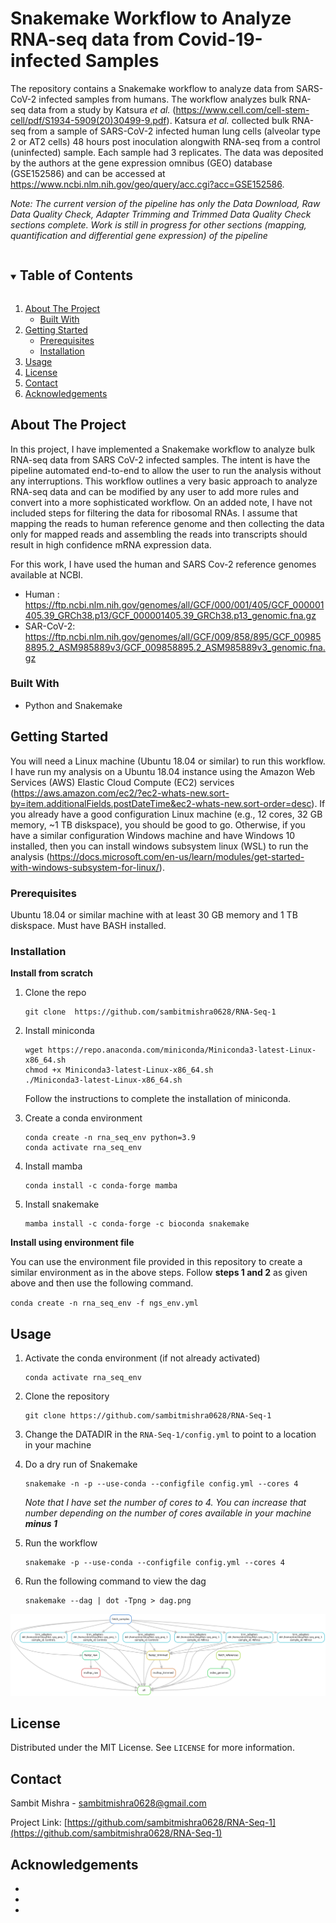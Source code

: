 
# Snakemake Workflow to Analyze RNA-seq data from Covid-19-infected Samples
The repository contains a Snakemake workflow to analyze data from SARS-CoV-2 infected samples from humans. The workflow analyzes bulk RNA-seq data from a study by Katsura *et al.* (https://www.cell.com/cell-stem-cell/pdf/S1934-5909(20)30499-9.pdf). Katsura *et al.* collected bulk RNA-seq from a sample of SARS-CoV-2 infected human lung cells (alveolar type 2 or AT2 cells) 48 hours post inoculation alongwith RNA-seq from a control (uninfected) sample. Each sample had 3 replicates. The data was deposited by the authors at the gene expression omnibus (GEO) database (GSE152586) and can be accessed at https://www.ncbi.nlm.nih.gov/geo/query/acc.cgi?acc=GSE152586.   

*Note: The current version of the pipeline has only the Data Download, Raw Data Quality Check, Adapter Trimming and Trimmed Data Quality Check sections complete. Work is still in progress for other sections (mapping, quantification and differential gene expression) of the pipeline*

<!-- TABLE OF CONTENTS -->
<details open="open">
  <summary><h2 style="display: inline-block">Table of Contents</h2></summary>
  <ol>
    <li>
      <a href="#about-the-project">About The Project</a>
      <ul>
        <li><a href="#built-with">Built With</a></li>
      </ul>
    </li>
    <li>
      <a href="#getting-started">Getting Started</a>
      <ul>
        <li><a href="#prerequisites">Prerequisites</a></li>
        <li><a href="#installation">Installation</a></li>
      </ul>
    </li>
    <li><a href="#usage">Usage</a></li>
    <li><a href="#license">License</a></li>
    <li><a href="#contact">Contact</a></li>
    <li><a href="#acknowledgements">Acknowledgements</a></li>
  </ol>
</details>



<!-- ABOUT THE PROJECT -->
## About The Project
In this project, I have implemented a Snakemake workflow to analyze bulk RNA-seq data from SARS CoV-2 infected samples. The intent is have the pipeline automated end-to-end to allow the user to run the analysis without any interruptions. This workflow outlines a very basic approach to analyze RNA-seq data and can be modified by any user to add more rules and convert into a more sophisticated workflow. On an added note, I have not included steps for filtering the data for ribosomal RNAs. I assume that mapping the reads to human reference genome and then collecting the data only for mapped reads and assembling the reads into transcripts should result in high confidence mRNA expression data.

For this work, I have used the human and SARS Cov-2 reference genomes available at NCBI.
- Human : https://ftp.ncbi.nlm.nih.gov/genomes/all/GCF/000/001/405/GCF_000001405.39_GRCh38.p13/GCF_000001405.39_GRCh38.p13_genomic.fna.gz
- SAR-CoV-2: https://ftp.ncbi.nlm.nih.gov/genomes/all/GCF/009/858/895/GCF_009858895.2_ASM985889v3/GCF_009858895.2_ASM985889v3_genomic.fna.gz


### Built With
* Python and Snakemake


<!-- GETTING STARTED -->
## Getting Started
You will need a Linux machine (Ubuntu 18.04 or similar) to run this workflow. I have run my analysis on a Ubuntu 18.04 instance using the Amazon Web Services (AWS) Elastic Cloud Compute (EC2) services (https://aws.amazon.com/ec2/?ec2-whats-new.sort-by=item.additionalFields.postDateTime&ec2-whats-new.sort-order=desc). If you already have a good configuration Linux machine (e.g., 12 cores, 32 GB memory, ~1 TB diskspace), you should be good to go. Otherwise, if you have a similar configuration Windows machine and have Windows 10 installed, then you can install windows subsystem linux (WSL) to run the analysis (https://docs.microsoft.com/en-us/learn/modules/get-started-with-windows-subsystem-for-linux/).


### Prerequisites

Ubuntu 18.04 or similar machine with at least 30 GB memory and 1 TB diskspace. Must have BASH installed.

### Installation

**Install from scratch**

1. Clone the repo
   ```
   git clone  https://github.com/sambitmishra0628/RNA-Seq-1
   ```
2. Install miniconda
   ```
   wget https://repo.anaconda.com/miniconda/Miniconda3-latest-Linux-x86_64.sh
   chmod +x Miniconda3-latest-Linux-x86_64.sh
   ./Miniconda3-latest-Linux-x86_64.sh
   ```
   Follow the instructions to complete the installation of miniconda. 

3. Create a conda environment
    ```
    conda create -n rna_seq_env python=3.9
    conda activate rna_seq_env
    ```
   
4. Install mamba
    ```
    conda install -c conda-forge mamba
    ```

5. Install snakemake
    ```
    mamba install -c conda-forge -c bioconda snakemake
    ```

**Install using environment file**

You can use the environment file provided in this repository to create a similar environment as in the above steps. Follow **steps 1 and 2** as given above and then use the following command.
    
`conda create -n rna_seq_env -f ngs_env.yml`

<!-- USAGE EXAMPLES -->
## Usage

1. Activate the conda environment (if not already activated)
    ```
    conda activate rna_seq_env
    ```
2. Clone the repository
    ```
    git clone https://github.com/sambitmishra0628/RNA-Seq-1
    ```
3. Change the DATADIR in the `RNA-Seq-1/config.yml` to point to a location in your machine

4. Do a dry run of Snakemake
    ```
    snakemake -n -p --use-conda --configfile config.yml --cores 4
    ```
    *Note that I have set the number of cores to 4. You can increase that number depending on the number of cores available in your machine* ***minus 1***

5. Run the workflow     
    ```
    snakemake -p --use-conda --configfile config.yml --cores 4
    ```

6. Run the following command to view the dag
    ```
    snakemake --dag | dot -Tpng > dag.png
    ```
![dag_image](dag.png)    


<!-- LICENSE -->
## License

Distributed under the MIT License. See `LICENSE` for more information.



<!-- CONTACT -->
## Contact

Sambit Mishra - sambitmishra0628@gmail.com

Project Link: [https://github.com/sambitmishra0628/RNA-Seq-1](https://github.com/sambitmishra0628/RNA-Seq-1)



<!-- ACKNOWLEDGEMENTS -->
## Acknowledgements

* []()
* []()
* []()




